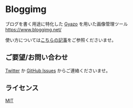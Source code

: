 # Bloggimg
ブログを書く用途に特化した [Gyazo](https://gyazo.com/) を用いた画像管理ツール  
https://www.bloggimg.net/

使い方については[こちらの記事](https://nikaera.com/archives/bloggimg-first-release/)をご参照くださいませ。

## ご要望/お問い合わせ

[Twitter](https://twitter.com/n1kaera) か [GitHub Issues](https://github.com/nikaera/bloggimg/issues) からご連絡くださいませ。

## ライセンス

[MIT](https://github.com/nikaera/bloggimg/blob/main/LICENSE)
